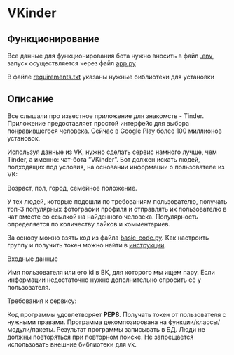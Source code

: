 # VKinder

## Функционирование

Все данные для функционирования бота нужно вносить в файл [.env](https://github.com/IvanZaitsevSPb/VKinder/blob/main/.env), запуск осуществляется через файл [app.py](https://github.com/IvanZaitsevSPb/VKinder/blob/main/app.py)

В файле [requirements.txt](https://github.com/IvanZaitsevSPb/VKinder/blob/main/requirements.txt) указаны нужные библиотеки для установки
## Описание
Все слышали про известное приложение для знакомств - Tinder. Приложение предоставляет простой интерфейс для выбора понравившегося человека. Сейчас в Google Play более 100 миллионов установок.

Используя данные из VK, нужно сделать сервис намного лучше, чем Tinder, а именно: чат-бота “VKinder”. Бот должен искать людей, подходящих под условия, на основании информации о пользователе из VK:

Возраст,
пол,
город,
семейное положение.

У тех людей, которые подошли по требованиям пользователю, получать топ-3 популярных фотографии профиля и отправлять их пользователю в чат вместе со ссылкой на найденного человека.
Популярность определяется по количеству лайков и комментариев.

За основу можно взять код из файла [basic_code.py](https://github.com/netology-code/py-advanced-diplom/blob/new_diplom/basic_code.py).
Как настроить группу и получить токен можно найти в [инструкции](https://github.com/netology-code/py-advanced-diplom/blob/new_diplom/group_settings.md).

Входные данные

Имя пользователя или его id в ВК, для которого мы ищем пару.
Если информации недостаточно нужно дополнительно спросить её у пользователя.

Требования к сервису:

Код программы удовлетворяет **PEP8**.
Получать токен от пользователя с нужными правами.
Программа декомпозирована на функции/классы/модули/пакеты.
Результат программы записывать в БД.
Люди не должны повторяться при повторном поиске.
Не запрещается использовать внешние библиотеки для vk.
